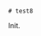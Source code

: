                                                                                                                                                                                                                                                                                                                                                                                                    # test8

Init.

